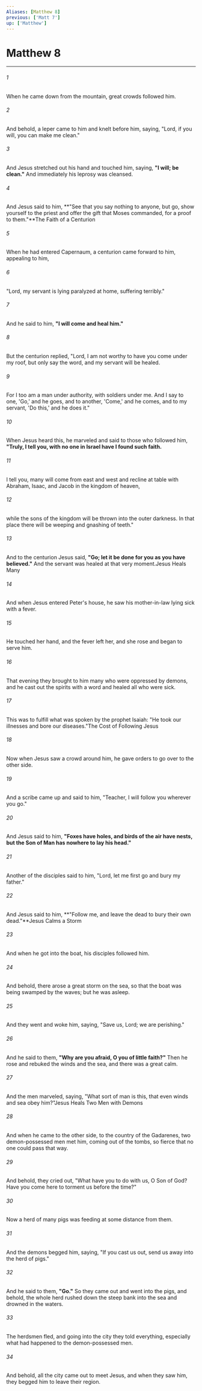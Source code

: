 ```yaml
---
Aliases: [Matthew 8]
previous: ['Matt 7']
up: ['Matthew']
---
```

# Matthew 8

***

 

###### 1 
When he came down from the mountain, great crowds followed him. 
 

###### 2 
And behold, a leper came to him and knelt before him, saying, "Lord, if you will, you can make me clean." 
 

###### 3 
And Jesus stretched out his hand and touched him, saying, **"I will; be clean."** And immediately his leprosy was cleansed. 
 

###### 4 
And Jesus said to him, **"See that you say nothing to anyone, but go, show yourself to the priest and offer the gift that Moses commanded, for a proof to them."**The Faith of a Centurion
 
 

###### 5 
When he had entered Capernaum, a centurion came forward to him, appealing to him, 
 

###### 6 
"Lord, my servant is lying paralyzed at home, suffering terribly." 
 

###### 7 
And he said to him, **"I will come and heal him."** 
 

###### 8 
But the centurion replied, "Lord, I am not worthy to have you come under my roof, but only say the word, and my servant will be healed. 
 

###### 9 
For I too am a man under authority, with soldiers under me. And I say to one, 'Go,' and he goes, and to another, 'Come,' and he comes, and to my servant, 'Do this,' and he does it." 
 

###### 10 
When Jesus heard this, he marveled and said to those who followed him, **"Truly, I tell you, with no one in Israel have I found such faith.** 
 

###### 11 
I tell you, many will come from east and west and recline at table with Abraham, Isaac, and Jacob in the kingdom of heaven, 
 

###### 12 
while the sons of the kingdom will be thrown into the outer darkness. In that place there will be weeping and gnashing of teeth." 
 

###### 13 
And to the centurion Jesus said, **"Go; let it be done for you as you have believed."** And the servant was healed at that very moment.Jesus Heals Many
 
 

###### 14 
And when Jesus entered Peter's house, he saw his mother-in-law lying sick with a fever. 
 

###### 15 
He touched her hand, and the fever left her, and she rose and began to serve him. 
 

###### 16 
That evening they brought to him many who were oppressed by demons, and he cast out the spirits with a word and healed all who were sick. 
 

###### 17 
This was to fulfill what was spoken by the prophet Isaiah: "He took our illnesses and bore our diseases."The Cost of Following Jesus
 
 

###### 18 
Now when Jesus saw a crowd around him, he gave orders to go over to the other side. 
 

###### 19 
And a scribe came up and said to him, "Teacher, I will follow you wherever you go." 
 

###### 20 
And Jesus said to him, **"Foxes have holes, and birds of the air have nests, but the Son of Man has nowhere to lay his head."** 
 

###### 21 
Another of the disciples said to him, "Lord, let me first go and bury my father." 
 

###### 22 
And Jesus said to him, **"Follow me, and leave the dead to bury their own dead."**Jesus Calms a Storm
 
 

###### 23 
And when he got into the boat, his disciples followed him. 
 

###### 24 
And behold, there arose a great storm on the sea, so that the boat was being swamped by the waves; but he was asleep. 
 

###### 25 
And they went and woke him, saying, "Save us, Lord; we are perishing." 
 

###### 26 
And he said to them, **"Why are you afraid, O you of little faith?"** Then he rose and rebuked the winds and the sea, and there was a great calm. 
 

###### 27 
And the men marveled, saying, "What sort of man is this, that even winds and sea obey him?"Jesus Heals Two Men with Demons
 
 

###### 28 
And when he came to the other side, to the country of the Gadarenes, two demon-possessed men met him, coming out of the tombs, so fierce that no one could pass that way. 
 

###### 29 
And behold, they cried out, "What have you to do with us, O Son of God? Have you come here to torment us before the time?" 
 

###### 30 
Now a herd of many pigs was feeding at some distance from them. 
 

###### 31 
And the demons begged him, saying, "If you cast us out, send us away into the herd of pigs." 
 

###### 32 
And he said to them, **"Go."** So they came out and went into the pigs, and behold, the whole herd rushed down the steep bank into the sea and drowned in the waters. 
 

###### 33 
The herdsmen fled, and going into the city they told everything, especially what had happened to the demon-possessed men. 
 

###### 34 
And behold, all the city came out to meet Jesus, and when they saw him, they begged him to leave their region.
 

